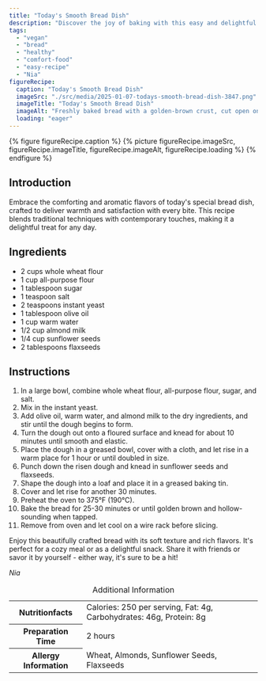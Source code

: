 ```yaml
---
title: "Today's Smooth Bread Dish"
description: "Discover the joy of baking with this easy and delightful smooth bread recipe, perfect for any day. It's vegan-friendly and packed with wholesome ingredients."
tags:
  - "vegan"
  - "bread"
  - "healthy"
  - "comfort-food"
  - "easy-recipe"
  - "Nia"
figureRecipe: 
  caption: "Today's Smooth Bread Dish"
  imageSrc: "./src/media/2025-01-07-todays-smooth-bread-dish-3847.png"
  imageTitle: "Today's Smooth Bread Dish"
  imageAlt: "Freshly baked bread with a golden-brown crust, cut open on a white plate, beside a bowl of olive oil, on a wooden table under natural light."
  loading: "eager"
---
```


{% figure figureRecipe.caption %}
{% picture figureRecipe.imageSrc, figureRecipe.imageTitle, figureRecipe.imageAlt, figureRecipe.loading %}
{% endfigure %}

## Introduction

Embrace the comforting and aromatic flavors of today's special bread dish, crafted to deliver warmth and satisfaction with every bite. This recipe blends traditional techniques with contemporary touches, making it a delightful treat for any day.

## Ingredients

- 2 cups whole wheat flour
- 1 cup all-purpose flour
- 1 tablespoon sugar
- 1 teaspoon salt
- 2 teaspoons instant yeast
- 1 tablespoon olive oil
- 1 cup warm water
- 1/2 cup almond milk
- 1/4 cup sunflower seeds
- 2 tablespoons flaxseeds

## Instructions

1. In a large bowl, combine whole wheat flour, all-purpose flour, sugar, and salt.
2. Mix in the instant yeast.
3. Add olive oil, warm water, and almond milk to the dry ingredients, and stir until the dough begins to form.
4. Turn the dough out onto a floured surface and knead for about 10 minutes until smooth and elastic.
5. Place the dough in a greased bowl, cover with a cloth, and let rise in a warm place for 1 hour or until doubled in size.
6. Punch down the risen dough and knead in sunflower seeds and flaxseeds.
7. Shape the dough into a loaf and place it in a greased baking tin.
8. Cover and let rise for another 30 minutes.
9. Preheat the oven to 375°F (190°C).
10. Bake the bread for 25-30 minutes or until golden brown and hollow-sounding when tapped.
11. Remove from oven and let cool on a wire rack before slicing.

Enjoy this beautifully crafted bread with its soft texture and rich flavors. It's perfect for a cozy meal or as a delightful snack. Share it with friends or savor it by yourself - either way, it's sure to be a hit!

*Nia*

<table><caption class='sr-only'>Additional Information</caption><tr><th>Nutritionfacts</th><td>Calories: 250 per serving, Fat: 4g, Carbohydrates: 46g, Protein: 8g&nbsp;</td></tr><tr><th>Preparation Time</th><td>2 hours&nbsp;</td></tr><tr><th>Allergy Information</th><td>Wheat, Almonds, Sunflower Seeds, Flaxseeds&nbsp;</td></tr></table>

